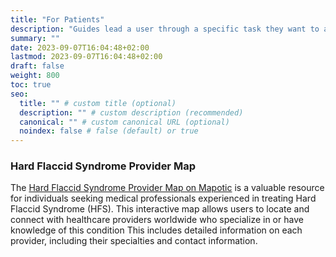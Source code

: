 ```yaml
---
title: "For Patients"
description: "Guides lead a user through a specific task they want to accomplish, often with a sequence of steps."
summary: ""
date: 2023-09-07T16:04:48+02:00
lastmod: 2023-09-07T16:04:48+02:00
draft: false
weight: 800
toc: true
seo:
  title: "" # custom title (optional)
  description: "" # custom description (recommended)
  canonical: "" # custom canonical URL (optional)
  noindex: false # false (default) or true
---
```


### Hard Flaccid Syndrome Provider Map

The [Hard Flaccid Syndrome Provider Map on Mapotic](https://www.mapotic.com/hard-flaccid-syndrome-provider-map-1) is a valuable resource for individuals seeking medical professionals experienced in treating Hard Flaccid Syndrome (HFS). This interactive map allows users to locate and connect with healthcare providers worldwide who specialize in or have knowledge of this condition This includes detailed information on each provider, including their specialties and contact information.

